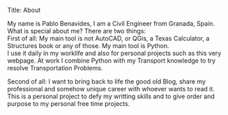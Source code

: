 Title: About

My name is Pablo Benavides, I am a Civil Engineer from Granada, Spain.<br>
What is special about me? There are two things: <br>
First of all: My main tool is not AutoCAD, or QGis, a Texas Calculator,
a Structures book or any of those. My main tool is Python.<br>
I use it daily in my worklife and also for personal projects such as this very webpage. At work
I combine Python with my Transport knowledge to try resolve Transportation Problems.

Second of all: I want to bring back to life the good old Blog, share my professional and somehow unique career with whoever wants to read it. This is a personal project to defy my writting skills and to give order and purpose to my personal free time projects.
